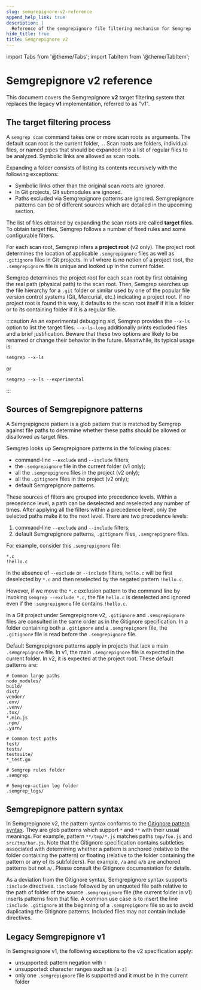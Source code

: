 ```yaml
---
slug: semgrepignore-v2-reference
append_help_link: true
description: |
  Reference of the semgrepignore file filtering mechanism for Semgrep
hide_title: true
title: Semgrepignore v2
---
```


import Tabs from '@theme/Tabs';
import TabItem from '@theme/TabItem';

# Semgrepignore v2 reference

This document covers the Semgrepignore **v2** target filtering system that replaces the legacy **v1** implementation, referred to as "v1".

## The target filtering process

A `semgrep scan` command takes one or more scan roots as
arguments. The default scan root is the current folder, `.`.
Scan roots are folders, individual files, or named pipes that should be
expanded into a list of regular files to be analyzed. Symbolic links are
allowed as scan roots.

Expanding a folder consists of listing its contents recursively with
the following exceptions:

* Symbolic links other than the original scan roots are ignored.
* In Git projects, Git submodules are ignored.
* Paths excluded via Semgrepignore patterns are ignored. Semgrepignore
  patterns can be of different sources which are detailed in the
  upcoming section.

The list of files obtained by expanding the scan roots are called
**target files**. To obtain target files, Semgrep follows a
number of fixed rules and some configurable filters.

For each scan root, Semgrep infers a **project root** (v2 only). The
project root determines the location of applicable `.semgrepignore`
files as well as `.gitignore` files in Git projects. In v1 where is no
notion of a project root, the `.semgrepignore` file is unique and
looked up in the current folder.

Semgrep determines the project root for each scan root by first
obtaining the real path (physical path) to the scan root. Then,
Semgrep searches up the file hierarchy for a `.git` folder or
similar used by one of the popular file version control systems
(Git, Mercurial, etc.) indicating a project root.
If no project root is found this way, it
defaults to the scan root itself if it is a folder or to its containing
folder if it is a regular file.

<!-- TODO: explain project detection.
     Go over options to disable listing files using `git ls-files`
     while possibly still consulting the `.gitignore` files -- when we
     have an option for it. Right now we have only `--no-git-ignore`
     which is confusing and too coarse. I'd like to deprecate it as
     soon as we have finer-grained replacements.
-->

:::caution
As an experimental debugging aid, Semgrep provides the `--x-ls` option
to list the target files. `--x-ls-long` additionally prints excluded
files and a brief justification. Beware that these two options are
likely to be renamed or change their behavior in the
future. Meanwhile, its typical usage is:
```
semgrep --x-ls
```
or
```
semgrep --x-ls --experimental
```
:::

## Sources of Semgrepignore patterns

A Semgrepignore pattern is a glob pattern that is matched by Semgrep
against file paths to determine whether these paths should be allowed or
disallowed as target files.

Semgrep looks up Semgrepignore patterns in the following places:

* command-line `--exclude` and `--include` filters;
* the `.semgrepignore` file in the current folder (v1 only);
* all the `.semgrepignore` files in the project (v2 only);
* all the `.gitignore` files in the project (v2 only);
* default Semgrepignore patterns.

These sources of filters are grouped into precedence levels.
Within a precedence level, a path can be deselected and reselected
any number of times. After applying all the filters within a
precedence level, only the selected paths make it to the next
level. There are two precedence levels:

1. command-line `--exclude` and `--include` filters;
2. default Semgrepignore patterns, `.gitignore` files,
   `.semgrepignore` files.

For example, consider this `.semgrepignore` file:
```
*.c
!hello.c
```
In the absence of `--exclude` or `--include` filters,
`hello.c` will be first deselected by `*.c` and then
reselected by the negated pattern `!hello.c`.

However, if we move the `*.c` exclusion pattern to the command line by
invoking `semgrep --exclude *.c`,
the file `hello.c` is deselected and ignored even if
the `.semgrepignore` file contains `!hello.c`.

In a Git project under Semgrepignore v2, `.gitignore` and
`.semgrepignore` files are consulted in the same order as in the
Gitignore specification. In a folder containing both a `.gitignore`
and a `.semgrepignore` file, the `.gitignore` file is read before the
`.semgrepignore` file.

Default Semgrepignore patterns apply in projects that lack a main
`.semgrepignore` file. In v1, the main `.semgrepignore` file is
expected in the current folder. In v2, it is expected at the project
root. These default patterns are:

```
# Common large paths
node_modules/
build/
dist/
vendor/
.env/
.venv/
.tox/
*.min.js
.npm/
.yarn/

# Common test paths
test/
tests/
testsuite/
*_test.go

# Semgrep rules folder
.semgrep

# Semgrep-action log folder
.semgrep_logs/
```

## Semgrepignore pattern syntax

In Semgrepignore v2, the pattern syntax conforms to the
[Gitignore pattern
syntax](https://git-scm.com/docs/gitignore#_pattern_format).
They are glob patterns which support `*` and `**` with their usual
meanings. For example, pattern `**/tmp/*.js` matches paths `tmp/foo.js` and
`src/tmp/bar.js`.
Note that the Gitignore specification contains subtleties associated
with determining whether a pattern is anchored (relative to the folder
containing the pattern) or floating (relative to the folder containing
the pattern or any of its subfolders). For
example, `/a` and `a/b` are anchored patterns but not `a/`. Please
consult the Gitignore documentation for details.

As a deviation from the Gitignore syntax, Semgrepignore syntax supports
`:include` directives. `:include` followed by an unquoted file path
relative to the path of folder of the source `.semgrepignore` file
(the current folder in v1) inserts patterns from that file.
A common use case is to insert the line `:include .gitignore` at the
beginning of a `.semgrepignore` file so as to avoid duplicating the
Gitignore patterns. Included files may not contain include
directives.

## Legacy Semgrepignore v1

In Semgrepignore v1, the following exceptions to the v2
specification apply:

* unsupported: pattern negation with `!`
* unsupported: character ranges such as `[a-z]`
* only one `.semgrepignore` file is supported and it must be in the
  current folder

